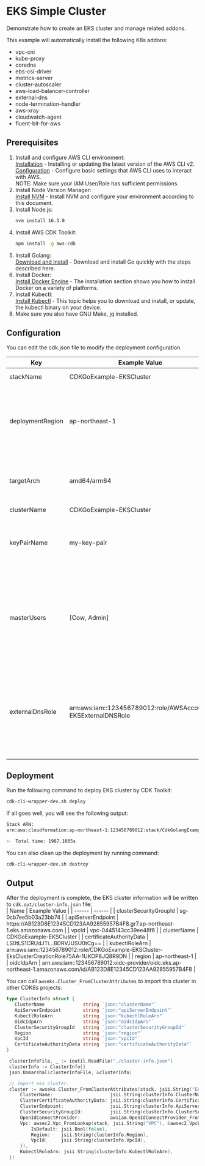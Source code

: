 # EKS Simple Cluster

Demonstrate how to create an EKS cluster and manage related addons.

This example will automatically install the following K8s addons:
- vpc-cni
- kube-proxy
- coredns
- ebs-csi-driver
- metrics-server
- cluster-autoscaler
- aws-load-balancer-controller
- external-dns
- node-termination-handler
- aws-xray
- cloudwatch-agent
- fluent-bit-for-aws

## Prerequisites
1. Install and configure AWS CLI environment:<br />
   [Installation] - Installing or updating the latest version of the AWS CLI v2.<br />
   [Configuration] - Configure basic settings that AWS CLI uses to interact with AWS.<br />
   NOTE: Make sure your IAM User/Role has sufficient permissions.
2. Install Node Version Manager:<br />
   [Install NVM] - Install NVM and configure your environment according to this document.
3. Install Node.js:<br />
    ```sh
    nvm install 16.3.0
    ```
4. Install AWS CDK Toolkit:
    ```sh
    npm install -g aws-cdk
    ```
5. Install Golang:<br />
   [Download and Install] - Download and install Go quickly with the steps described here.
6. Install Docker:<br />
   [Install Docker Engine] - The installation section shows you how to install Docker on a variety of platforms.
7. Install Kubectl:<br />
   [Install Kubectl] - This topic helps you to download and install, or update, the kubectl binary on your device.
8. Make sure you also have GNU Make, jq installed.

[Installation]: <https://docs.aws.amazon.com/cli/latest/userguide/getting-started-install.html>
[Configuration]: <https://docs.aws.amazon.com/cli/latest/userguide/cli-configure-quickstart.html>
[Install NVM]: <https://github.com/nvm-sh/nvm#install--update-script>
[Download and Install]: <https://go.dev/doc/install>
[Install Docker Engine]: <https://docs.docker.com/engine/install/>
[Install Kubectl]: <https://docs.aws.amazon.com/eks/latest/userguide/install-kubectl.html>

## Configuration

You can edit the cdk.json file to modify the deployment configuration.

| Key | Example Value | Description |
| ------ | ------ | ------ |
| stackName | CDKGoExample-EKSCluster | CloudFormation stack name. |
| deploymentRegion | ap-northeast-1 | CloudFormation stack deployment region. If the value is empty, the default is the same as the region where deploy is executed. |
| targetArch | amd64/arm64 | Node archtecture type of EKS Nodegroup. The default EC2 instance size is c5.large/m6.large. |
| clusterName | CDKGoExample-EKSCluster | EKS cluster name. |
| keyPairName | my-key-pair | EC2 instance keypair of EKS Nodegroup. If the value is non-empty, the keypair MUST exist. |
| masterUsers | [Cow, Admin] | Master users in K8s system:masters group. All users listed here must be existing IAM Users. If the value is empty, you have to manually configure the local kubeconfig environment. |
| externalDnsRole | arn:aws:iam::123456789012:role/AWSAccount-EKSExternalDNSRole | IAM role in different AWS account. Cross-account access for K8s External-DNS addon. Please reference to config.go->func ExternalDnsRole for more information. |

## Deployment
Run the following command to deploy EKS cluster by CDK Toolkit:<br />
  ```sh
  cdk-cli-wrapper-dev.sh deploy
  ```
If all goes well, you will see the following output:<br />
  ```sh
  Stack ARN:
  arn:aws:cloudformation:ap-northeast-1:123456789012:stack/CdkGolangExample-CDKGoExample-EKSCluster-amd64/225b9050-a414-11ec-b5c2-0ab842e4df54
  
  ✨  Total time: 1987.1005s
  ```
You can also clean up the deployment by running command:<br />
  ```sh
  cdk-cli-wrapper-dev.sh destroy
  ```

## Output

After the deployment is complete, the EKS cluster information will be written to `cdk.out/cluster-info.json` file:<br />
| Name | Example Value |
| ------ | ------ |
| clusterSecurityGroupId | sg-0cb7ee5b03a23bb74 |
| apiServerEndpoint | https:<span>//AB123D8E12345CD123AA92855957B4F8.gr7.ap-northeast-1.eks.amazonaws.com |
| vpcId | vpc-0445143cc39ee48f6 |
| clusterName | CDKGoExample-EKSCluster |
| certificateAuthorityData | LS0tLS1CRUdJTi...BDRVJUSU0tCg== |
| kubectlRoleArn | arn:aws:iam::123456789012:role/CDKGoExample-EKSCluster-EksClusterCreationRole75AA-1UKOP8JQ8R9DN |
| region | ap-northeast-1 |
| oidcIdpArn | arn:aws:iam::123456789012:oidc-provider/oidc.eks.ap-northeast-1.amazonaws.com/id/AB123D8E12345CD123AA92855957B4F8 |

You can call `awseks.Cluster_FromClusterAttributes` to import this cluster in other CDK8s projects:<br />
   ```go
   type ClusterInfo struct {
      ClusterName              string `json:"clusterName"`
      ApiServerEndpoint        string `json:"apiServerEndpoint"`
      KubectlRoleArn           string `json:"kubectlRoleArn"`
      OidcIdpArn               string `json:"oidcIdpArn"`
      ClusterSecurityGroupId   string `json:"clusterSecurityGroupId"`
      Region                   string `json:"region"`
      VpcId                    string `json:"vpcId"`
      CertificateAuthorityData string `json:"certificateAuthorityData"`
   }
   
	clusterInfoFile, _ := ioutil.ReadFile("./cluster-info.json")
	clusterInfo := ClusterInfo{}
	json.Unmarshal(clusterInfoFile, &clusterInfo)

	// Import eks cluster.
	cluster := awseks.Cluster_FromClusterAttributes(stack, jsii.String("EKSCluster"), &awseks.ClusterAttributes{
		ClusterName:                     jsii.String(clusterInfo.ClusterName),
		ClusterCertificateAuthorityData: jsii.String(clusterInfo.CertificateAuthorityData),
		ClusterEndpoint:                 jsii.String(clusterInfo.ApiServerEndpoint),
		ClusterSecurityGroupId:          jsii.String(clusterInfo.ClusterSecurityGroupId),
		OpenIdConnectProvider:           awsiam.OpenIdConnectProvider_FromOpenIdConnectProviderArn(stack, jsii.String("idp"), jsii.String(clusterInfo.OidcIdpArn)),
		Vpc: awsec2.Vpc_FromLookup(stack, jsii.String("VPC"), &awsec2.VpcLookupOptions{
			IsDefault: jsii.Bool(false),
			Region:    jsii.String(clusterInfo.Region),
			VpcId:     jsii.String(clusterInfo.VpcId),
		}),
		KubectlRoleArn: jsii.String(clusterInfo.KubectlRoleArn),
	})
   ```

